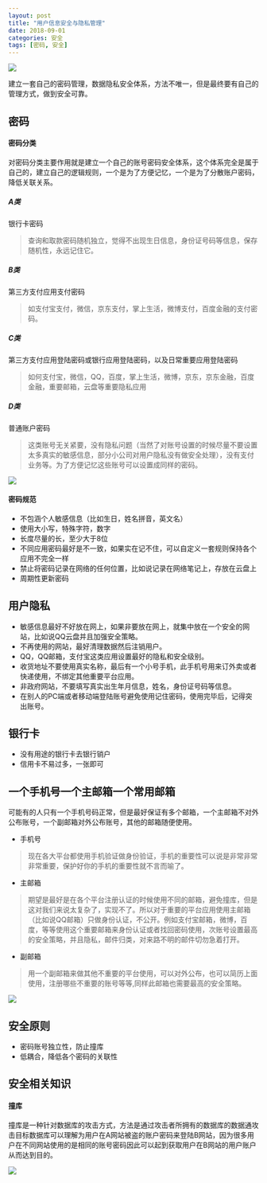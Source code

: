 ```yaml
---
layout: post
title: "用户信息安全与隐私管理"
date: 2018-09-01
categories: 安全
tags: [密码, 安全]
---
```


![](https://raw.githubusercontent.com/moxingwang/moxingwang.github.io/master/source/uploads/password.jpeg)

 建立一套自己的密码管理，数据隐私安全体系，方法不唯一，但是最终要有自己的管理方式，做到安全可靠。

## 密码

#### 密码分类

 对密码分类主要作用就是建立一个自己的账号密码安全体系，这个体系完全是属于自己的，建立自己的逻辑规则，一个是为了方便记忆，一个是为了分散账户密码，降低关联关系。

##### A类
 
银行卡密码

> 查询和取款密码随机独立，觉得不出现生日信息，身份证号码等信息，保存随机性，永远记住它。


##### B类

 第三方支付应用支付密码
 
> 如支付宝支付，微信，京东支付，掌上生活，微博支付，百度金融的支付密码。

##### C类
 
 第三方支付应用登陆密码或银行应用登陆密码，以及日常重要应用登陆密码
 
> 如何支付宝，微信，QQ，百度，掌上生活，微博，京东，京东金融，百度金融，重要邮箱，云盘等重要隐私应用

##### D类

 普通账户密码
 
> 这类账号无关紧要，没有隐私问题（当然了对账号设置的时候尽量不要设置太多真实的敏感信息，部分小公司对用户隐私没有做安全处理），没有支付业务等。为了方便记忆这些账号可以设置成同样的密码。
 
![](https://raw.githubusercontent.com/moxingwang/collection/master/resources/image/common/user/用户安全密码规则.jpg)

#### 密码规范
* 不包涵个人敏感信息（比如生日，姓名拼音，英文名）
* 使用大小写，特殊字符，数字
* 长度尽量的长，至少大于8位
* 不同应用密码最好是不一致，如果实在记不住，可以自定义一套规则保持各个应用不完全一样
* 禁止将密码记录在网络的任何位置，比如说记录在网络笔记上，存放在云盘上
* 周期性更新密码



## 用户隐私

* 敏感信息最好不好放在网上，如果非要放在网上，就集中放在一个安全的网站，比如说QQ云盘并且加强安全策略。 
* 不再使用的网站，最好清理数据然后注销用户。
* QQ，QQ邮箱，支付宝这类应用设置最好的隐私和安全级别。
* 收货地址不要使用真实名称，最后有一个小号手机，此手机号用来订外卖或者快递使用，不绑定其他重要平台应用。
* 非政府网站，不要填写真实出生年月信息，姓名，身份证号码等信息。
* 在别人的PC端或者移动端登陆账号避免使用记住密码，使用完毕后，记得突出账号。

## 银行卡
* 没有用途的银行卡去银行销户
* 信用卡不易过多，一张即可


## 一个手机号一个主邮箱一个常用邮箱
 可能有的人只有一个手机号码正常，但是最好保证有多个邮箱，一个主邮箱不对外公布账号，一个副邮箱对外公布账号，其他的邮箱随便使用。
 
* 手机号

> 现在各大平台都使用手机验证做身份验证，手机的重要性可以说是非常非常非常重要，保护好你的手机的重要性就不言而喻了。

* 主邮箱

> 期望是最好是在各个平台注册认证的时候使用不同的邮箱，避免撞库，但是这对我们来说太复杂了，实现不了。所以对于重要的平台应用使用主邮箱（比如说QQ邮箱）只做身份认证，不公开。例如支付宝邮箱，微博，百度，等等使用这个重要邮箱来身份认证或者找回密码使用，次账号设置最高的安全策略，并且隐私，邮件归类，对来路不明的邮件切勿急着打开。

* 副邮箱

> 用一个副邮箱来做其他不重要的平台使用，可以对外公布，也可以简历上面使用，注册哪些不重要的账号等等,同样此邮箱也需要最高的安全策略。

![](https://raw.githubusercontent.com/moxingwang/collection/master/resources/image/common/user/用户安全关联图.jpg)


## 安全原则
* 密码账号独立性，防止撞库
* 低耦合，降低各个密码的关联性



## 安全相关知识

#### 撞库
 撞库是一种针对数据库的攻击方式，方法是通过攻击者所拥有的数据库的数据通攻击目标数据库可以理解为用户在A网站被盗的账户密码来登陆B网站，因为很多用户在不同网站使用的是相同的账号密码因此可以起到获取用户在B网站的用户账户从而达到目的。
 
![](https://raw.githubusercontent.com/moxingwang/collection/master/resources/image/common/user/撞库.jpg)

